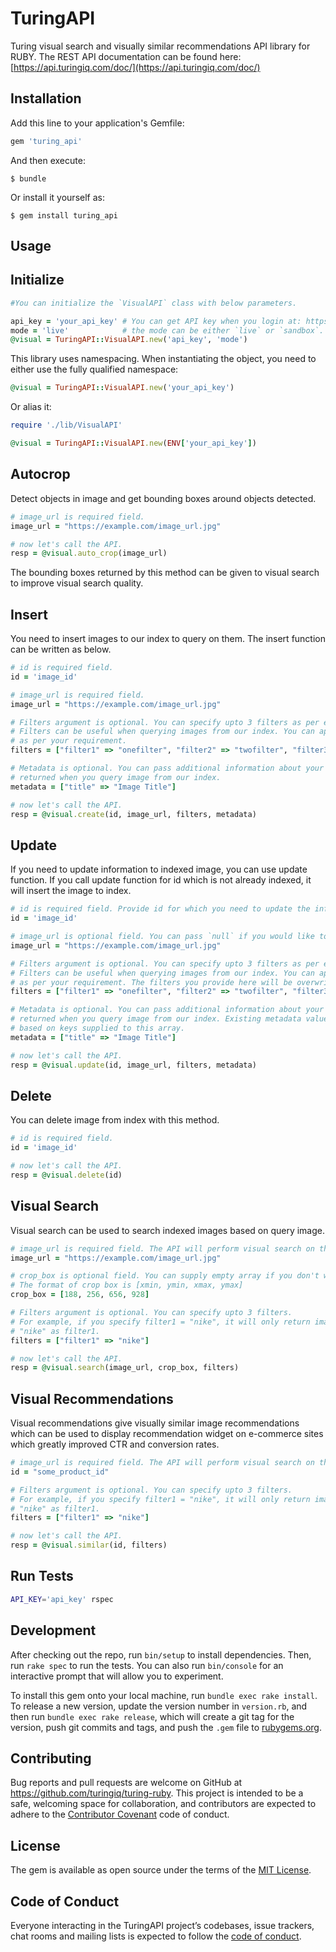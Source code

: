 # TuringAPI

Turing visual search and visually similar recommendations API library for RUBY. The REST API documentation can be found here: [https://api.turingiq.com/doc/](https://api.turingiq.com/doc/)

## Installation

Add this line to your application's Gemfile:

```ruby
gem 'turing_api'
```

And then execute:

    $ bundle

Or install it yourself as:

    $ gem install turing_api



## Usage

Initialize
--------

```ruby
#You can initialize the `VisualAPI` class with below parameters.

api_key = 'your_api_key' # You can get API key when you login at: https://www.turingiq.com/login
mode = 'live'            # the mode can be either `live` or `sandbox`. Default mode is `live`.
@visual = TuringAPI::VisualAPI.new('api_key', 'mode')
```

This library uses namespacing. When instantiating the object, you need to either use the fully qualified namespace:

```ruby
@visual = TuringAPI::VisualAPI.new('your_api_key')
```

Or alias it:

```ruby
require './lib/VisualAPI'

@visual = TuringAPI::VisualAPI.new(ENV['your_api_key'])
```

Autocrop
--------

Detect objects in image and get bounding boxes around objects detected.

```ruby
# image_url is required field.
image_url = "https://example.com/image_url.jpg"

# now let's call the API.
resp = @visual.auto_crop(image_url)
```

The bounding boxes returned by this method can be given to visual search to improve visual search quality.


Insert
------

You need to insert images to our index to query on them. The insert function can be written as below.

```ruby
# id is required field.
id = 'image_id'

# image_url is required field.
image_url = "https://example.com/image_url.jpg"

# Filters argument is optional. You can specify upto 3 filters as per example given below.
# Filters can be useful when querying images from our index. You can apply any filter
# as per your requirement.
filters = ["filter1" => "onefilter", "filter2" => "twofilter", "filter3" => "threefilter"]

# Metadata is optional. You can pass additional information about your image which will be
# returned when you query image from our index.
metadata = ["title" => "Image Title"]

# now let's call the API.
resp = @visual.create(id, image_url, filters, metadata)
```

Update
------

If you need to update information to indexed image, you can use update function. If you call update function for id which is not already indexed, it will insert the image to index.

```ruby
# id is required field. Provide id for which you need to update the information.
id = 'image_id'

# image_url is optional field. You can pass `null` if you would like to keep URL unchanged.
image_url = "https://example.com/image_url.jpg"

# Filters argument is optional. You can specify upto 3 filters as per example given below.
# Filters can be useful when querying images from our index. You can apply any filter
# as per your requirement. The filters you provide here will be overwritten.
filters = ["filter1" => "onefilter", "filter2" => "twofilter", "filter3" => "threefilter"]

# Metadata is optional. You can pass additional information about your image which will be
# returned when you query image from our index. Existing metadata values will be overwritten
# based on keys supplied to this array.
metadata = ["title" => "Image Title"]

# now let's call the API.
resp = @visual.update(id, image_url, filters, metadata)
```

Delete
------

You can delete image from index with this method.

```ruby
# id is required field.
id = 'image_id'

# now let's call the API.
resp = @visual.delete(id)
```

Visual Search
-------------

Visual search can be used to search indexed images based on query image.

```ruby
# image_url is required field. The API will perform visual search on the image and return
image_url = "https://example.com/image_url.jpg"

# crop_box is optional field. You can supply empty array if you don't want to specify crop box.
# The format of crop box is [xmin, ymin, xmax, ymax]
crop_box = [188, 256, 656, 928]

# Filters argument is optional. You can specify upto 3 filters.
# For example, if you specify filter1 = "nike", it will only return images which are indexed with
# "nike" as filter1.
filters = ["filter1" => "nike"]

# now let's call the API.
resp = @visual.search(image_url, crop_box, filters)
```

Visual Recommendations
----------------------

Visual recommendations give visually similar image recommendations which can be used to display recommendation widget on e-commerce sites which greatly improved CTR and conversion rates.

```ruby
# image_url is required field. The API will perform visual search on the image and return
id = "some_product_id"

# Filters argument is optional. You can specify upto 3 filters.
# For example, if you specify filter1 = "nike", it will only return images which are indexed with
# "nike" as filter1.
filters = ["filter1" => "nike"]

# now let's call the API.
resp = @visual.similar(id, filters)
```

Run Tests
----------------------

```sh
API_KEY='api_key' rspec
```

## Development

After checking out the repo, run `bin/setup` to install dependencies. Then, run `rake spec` to run the tests. You can also run `bin/console` for an interactive prompt that will allow you to experiment.

To install this gem onto your local machine, run `bundle exec rake install`. To release a new version, update the version number in `version.rb`, and then run `bundle exec rake release`, which will create a git tag for the version, push git commits and tags, and push the `.gem` file to [rubygems.org](https://rubygems.org).

## Contributing

Bug reports and pull requests are welcome on GitHub at https://github.com/turingiq/turing-ruby. This project is intended to be a safe, welcoming space for collaboration, and contributors are expected to adhere to the [Contributor Covenant](http://contributor-covenant.org) code of conduct.

## License

The gem is available as open source under the terms of the [MIT License](https://opensource.org/licenses/MIT).

## Code of Conduct

Everyone interacting in the TuringAPI project’s codebases, issue trackers, chat rooms and mailing lists is expected to follow the [code of conduct](https://github.com/turingiq/turing-ruby/blob/master/CODE_OF_CONDUCT.md).
